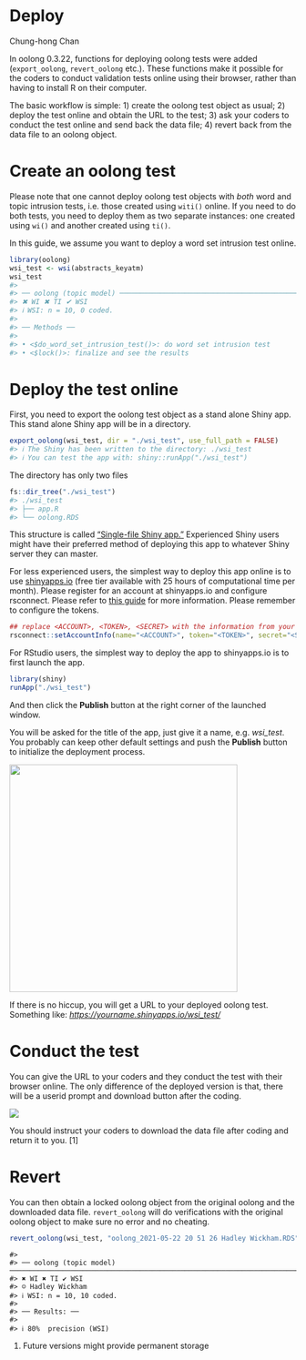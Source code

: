Deploy
================
Chung-hong Chan

In oolong 0.3.22, functions for deploying oolong tests were added
(`export_oolong`, `revert_oolong` etc.). These functions make it
possible for the coders to conduct validation tests online using their
browser, rather than having to install R on their computer.

The basic workflow is simple: 1) create the oolong test object as usual;
2) deploy the test online and obtain the URL to the test; 3) ask your
coders to conduct the test online and send back the data file; 4) revert
back from the data file to an oolong object.

# Create an oolong test

Please note that one cannot deploy oolong test objects with *both* word
and topic intrusion tests, i.e. those created using `witi()` online. If
you need to do both tests, you need to deploy them as two separate
instances: one created using `wi()` and another created using `ti()`.

In this guide, we assume you want to deploy a word set intrusion test
online.

``` r
library(oolong)
wsi_test <- wsi(abstracts_keyatm)
wsi_test
#> 
#> ── oolong (topic model) ────────────────────────────────────────────────────────────────────────────────────────────────────────────────────────────────────────
#> ✖ WI ✖ TI ✔ WSI
#> ℹ WSI: n = 10, 0 coded.
#> 
#> ── Methods ──
#> 
#> • <$do_word_set_intrusion_test()>: do word set intrusion test
#> • <$lock()>: finalize and see the results
```

# Deploy the test online

First, you need to export the oolong test object as a stand alone Shiny
app. This stand alone Shiny app will be in a directory.

``` r
export_oolong(wsi_test, dir = "./wsi_test", use_full_path = FALSE)
#> ℹ The Shiny has been written to the directory: ./wsi_test
#> ℹ You can test the app with: shiny::runApp("./wsi_test")
```

The directory has only two files

``` r
fs::dir_tree("./wsi_test")
#> ./wsi_test
#> ├── app.R
#> └── oolong.RDS
```

This structure is called [“Single-file Shiny
app.”](https://shiny.rstudio.com/articles/app-formats.html)
Experienced Shiny users might have their preferred method of deploying
this app to whatever Shiny server they can master.

For less experienced users, the simplest way to deploy this app online
is to use [shinyapps.io](https://www.shinyapps.io/) (free tier available
with 25 hours of computational time per month). Please register for an
account at shinyapps.io and configure rsconnect. Please refer to [this
guide](https://shiny.rstudio.com/articles/shinyapps.html) for more
information. Please remember to configure the tokens.

``` r
## replace <ACCOUNT>, <TOKEN>, <SECRET> with the information from your profile on Shinyapps.io: click Your name -> Tokens
rsconnect::setAccountInfo(name="<ACCOUNT>", token="<TOKEN>", secret="<SECRET>")
```

For RStudio users, the simplest way to deploy the app to shinyapps.io is
to first launch the app.

``` r
library(shiny)
runApp("./wsi_test")
```

And then click the **Publish** button at the right corner of the
launched window.

You will be asked for the title of the app, just give it a name,
e.g. *wsi\_test*. You probably can keep other default settings and push
the **Publish** button to initialize the deployment process.

<img src="vignettes/figures/deploying_shinyappsio.png" align="center" height="400" />

If there is no hiccup, you will get a URL to your deployed oolong test.
Something like: *<https://yourname.shinyapps.io/wsi_test/>*

# Conduct the test

You can give the URL to your coders and they conduct the test with their
browser online. The only difference of the deployed version is that,
there will be a userid prompt and download button after the coding.

<img src="vignettes/figures/oolong_download.png" align="center"/>

You should instruct your coders to download the data file after coding
and return it to you. \[1\]

# Revert

You can then obtain a locked oolong object from the original oolong and
the downloaded data file. `revert_oolong` will do verifications with the
original oolong object to make sure no error and no cheating.

``` r
revert_oolong(wsi_test, "oolong_2021-05-22 20 51 26 Hadley Wickham.RDS")
```

    #> 
    #> ── oolong (topic model) ────────────────────────────────────────────────────────────────────────────────────────────────────────────────────────────────────────
    #> ✖ WI ✖ TI ✔ WSI
    #> ☺ Hadley Wickham
    #> ℹ WSI: n = 10, 10 coded.
    #> 
    #> ── Results: ──
    #> 
    #> ℹ 80%  precision (WSI)

1.  Future versions might provide permanent storage
